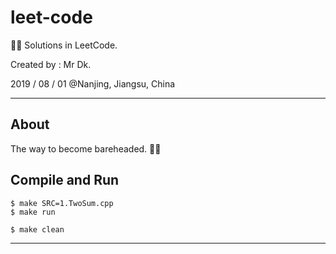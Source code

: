 # leet-code
👨‍🦲 Solutions in LeetCode.

Created by : Mr Dk.

2019 / 08 / 01 @Nanjing, Jiangsu, China

---

## About

The way to become bareheaded. 👨‍🦲

## Compile and Run

```shell
$ make SRC=1.TwoSum.cpp
$ make run

$ make clean
```

---

